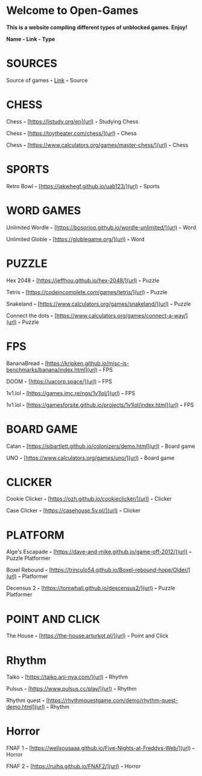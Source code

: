 # Welcome to Open-Games

**This is a website compiling different types of unblocked games. Enjoy!**

**Name - Link - Type**

# SOURCES

Source of games **-** <a href="https://github.com/leereilly/games#user-content-rpg">Link</a>  **-** Source

# CHESS

Chess **-** [https://listudy.org/en](url) **-** Studying Chess

Chess **-** [https://toytheater.com/chess/](url) **-** Chess

Chess **-** [https://www.calculators.org/games/master-chess/](url) **-** Chess

# SPORTS

Retro Bowl **-** [https://jakwhegf.github.io/uab123/](url) **-** Sports

# WORD GAMES

Unlimited Wordle **-** [https://bosorioo.github.io/wordle-unlimited/](url) **-** Word

Unlimited Globle **-** [https://globlegame.org/](url) **-** Word

# PUZZLE

Hex 2048 **-** [https://jeffhou.github.io/hex-2048/](url) **-** Puzzle

Tetris **-** [https://codeincomplete.com/games/tetris/](url) **-** Puzzle

Snakeland **-** [https://www.calculators.org/games/snakeland/](url) **-** Puzzle

Connect the dots **-** [https://www.calculators.org/games/connect-a-way/](url) **-** Puzzle

# FPS

BananaBread **-** [https://kripken.github.io/misc-js-benchmarks/banana/index.html](url) **-** FPS

DOOM **-** [https://uacorp.space/](url) **-** FPS

1v1.lol **-** [https://games.imc.re/ngs/1v1lol/](url) **-** FPS

1v1.lol **-**  [https://gamesforsite.github.io/projects/1v1lol/index.html](url) **-** FPS

# BOARD GAME

Catan **-** [https://sibartlett.github.io/colonizers/demo.html](url) **-** Board game

UNO **-** [https://www.calculators.org/games/uno/](url) **-** Board game

# CLICKER

Cookie Clicker **-** [https://ozh.github.io/cookieclicker/](url) **-** Clicker

Case Clicker **-** [https://casehouse.5v.pl/](url) **-** Clicker

# PLATFORM

Alge's Escapade **-** [https://dave-and-mike.github.io/game-off-2012/](url) **-** Puzzle Platformer

Boxel Rebound **-** [https://trinculo54.github.io/Boxel-rebound-hope/Older/](url) **-** Platformer

Decensus 2 **-** [https://tomwhall.github.io/descensus2/](url) **-** Puzzle Platformer

# POINT AND CLICK

The House **-** [https://the-house.arturkot.pl/](url) **-** Point and Click

# Rhythm

Taiko **-** [https://taiko.ani-nya.com/](url) **-** Rhythm

Pulsus **-** [https://www.pulsus.cc/play/](url) **-** Rhythm

Rhythm quest **-** [https://rhythmquestgame.com/demo/rhythm-quest-demo.html](url) **-** Rhythm

# Horror

FNAF 1 **-** [https://wellsousaaa.github.io/Five-Nights-at-Freddys-Web/](url) **-** Horror

FNAF 2 **-** [https://ruihq.github.io/FNAF2/](url) **-** Horror


